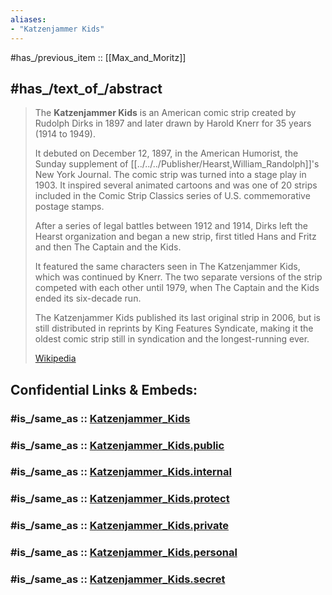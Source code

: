 ```yaml
---
aliases:
- "Katzenjammer Kids"
---
```


#has_/previous_item :: [[Max_and_Moritz]] 

## #has_/text_of_/abstract 

> The **Katzenjammer Kids** is an American comic strip created by Rudolph Dirks in 1897 
> and later drawn by Harold Knerr for 35 years (1914 to 1949). 
> 
> It debuted on December 12, 1897, in the American Humorist, 
> the Sunday supplement of [[../../../Publisher/Hearst,William_Randolph]]'s New York Journal. 
> The comic strip was turned into a stage play in 1903. 
> It inspired several animated cartoons and was one of 20 strips 
> included in the Comic Strip Classics series of U.S. commemorative postage stamps.
>
> After a series of legal battles between 1912 and 1914, Dirks left the Hearst organization 
> and began a new strip, first titled Hans and Fritz and then The Captain and the Kids. 
> 
> It featured the same characters seen in The Katzenjammer Kids, which was continued by Knerr. 
> The two separate versions of the strip competed with each other until 1979, 
> when The Captain and the Kids ended its six-decade run. 
> 
> The Katzenjammer Kids published its last original strip in 2006, 
> but is still distributed in reprints by King Features Syndicate, 
> making it the oldest comic strip still in syndication and the longest-running ever.
>
> [Wikipedia](https://en.wikipedia.org/wiki/The%20Katzenjammer%20Kids)


## Confidential Links & Embeds: 

### #is_/same_as :: [Katzenjammer_Kids](/_Standards/Society/Communication/Media/Writing/Book/Author/Busch,Wilhelm/Katzenjammer_Kids.md) 

### #is_/same_as :: [Katzenjammer_Kids.public](/_public/Society/Communication/Media/Writing/Book/Author/Busch,Wilhelm/Katzenjammer_Kids.public.md) 

### #is_/same_as :: [Katzenjammer_Kids.internal](/_internal/Society/Communication/Media/Writing/Book/Author/Busch,Wilhelm/Katzenjammer_Kids.internal.md) 

### #is_/same_as :: [Katzenjammer_Kids.protect](/_protect/Society/Communication/Media/Writing/Book/Author/Busch,Wilhelm/Katzenjammer_Kids.protect.md) 

### #is_/same_as :: [Katzenjammer_Kids.private](/_private/Society/Communication/Media/Writing/Book/Author/Busch,Wilhelm/Katzenjammer_Kids.private.md) 

### #is_/same_as :: [Katzenjammer_Kids.personal](/_personal/Society/Communication/Media/Writing/Book/Author/Busch,Wilhelm/Katzenjammer_Kids.personal.md) 

### #is_/same_as :: [Katzenjammer_Kids.secret](/_secret/Society/Communication/Media/Writing/Book/Author/Busch,Wilhelm/Katzenjammer_Kids.secret.md)


